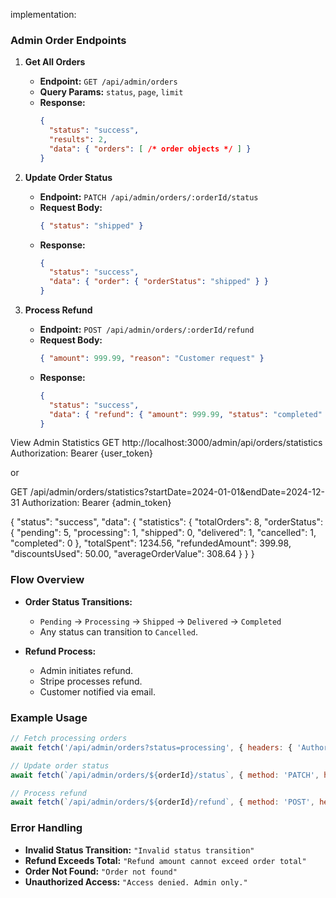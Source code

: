 implementation:

### Admin Order Endpoints

1. **Get All Orders**
   - **Endpoint:** `GET /api/admin/orders`
   - **Query Params:** `status`, `page`, `limit`
   - **Response:**
     ```json
     {
       "status": "success",
       "results": 2,
       "data": { "orders": [ /* order objects */ ] }
     }
     ```

2. **Update Order Status**
   - **Endpoint:** `PATCH /api/admin/orders/:orderId/status`
   - **Request Body:**
     ```json
     { "status": "shipped" }
     ```
   - **Response:**
     ```json
     {
       "status": "success",
       "data": { "order": { "orderStatus": "shipped" } }
     }
     ```

3. **Process Refund**
   - **Endpoint:** `POST /api/admin/orders/:orderId/refund`
   - **Request Body:**
     ```json
     { "amount": 999.99, "reason": "Customer request" }
     ```
   - **Response:**
     ```json
     {
       "status": "success",
       "data": { "refund": { "amount": 999.99, "status": "completed" } }
     }
     ```
View Admin Statistics
GET http://localhost:3000/admin/api/orders/statistics
Authorization: Bearer {user_token}

or

GET /api/admin/orders/statistics?startDate=2024-01-01&endDate=2024-12-31
Authorization: Bearer {admin_token}

{
    "status": "success",
    "data": {
        "statistics": {
            "totalOrders": 8,
            "orderStatus": {
                "pending": 5,
                "processing": 1,
                "shipped": 0,
                "delivered": 1,
                "cancelled": 1,
                "completed": 0
            },
            "totalSpent": 1234.56,
            "refundedAmount": 399.98,
            "discountsUsed": 50.00,
            "averageOrderValue": 308.64
        }
    }
}

### Flow Overview

- **Order Status Transitions:**
  - `Pending` → `Processing` → `Shipped` → `Delivered` → `Completed`
  - Any status can transition to `Cancelled`.

- **Refund Process:**
  - Admin initiates refund.
  - Stripe processes refund.
  - Customer notified via email.

### Example Usage

```javascript
// Fetch processing orders
await fetch('/api/admin/orders?status=processing', { headers: { 'Authorization': `Bearer ${adminToken}` } });

// Update order status
await fetch(`/api/admin/orders/${orderId}/status`, { method: 'PATCH', headers: { 'Authorization': `Bearer ${adminToken}`, 'Content-Type': 'application/json' }, body: JSON.stringify({ status: 'shipped' }) });

// Process refund
await fetch(`/api/admin/orders/${orderId}/refund`, { method: 'POST', headers: { 'Authorization': `Bearer ${adminToken}`, 'Content-Type': 'application/json' }, body: JSON.stringify({ amount: 999.99, reason: 'Customer request' }) });
```

### Error Handling

- **Invalid Status Transition:** `"Invalid status transition"`
- **Refund Exceeds Total:** `"Refund amount cannot exceed order total"`
- **Order Not Found:** `"Order not found"`
- **Unauthorized Access:** `"Access denied. Admin only."`